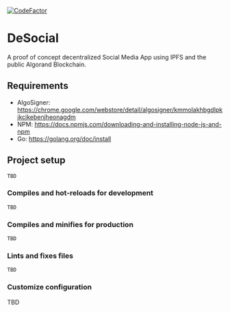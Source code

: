 [![CodeFactor](https://www.codefactor.io/repository/github/dylanseto/desocial/badge)](https://www.codefactor.io/repository/github/dylanseto/desocial)

# DeSocial

A proof of concept decentralized Social Media App using IPFS and the public Algorand Blockchain.

## Requirements
- AlgoSigner: https://chrome.google.com/webstore/detail/algosigner/kmmolakhbgdlpkjkcjkebenjheonagdm
- NPM: https://docs.npmjs.com/downloading-and-installing-node-js-and-npm
- Go: https://golang.org/doc/install

## Project setup
```
TBD
```

### Compiles and hot-reloads for development
```
TBD
```

### Compiles and minifies for production
```
TBD
```

### Lints and fixes files
```
TBD
```

### Customize configuration
TBD
